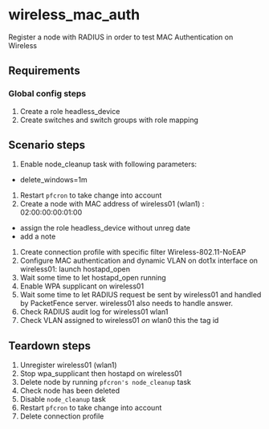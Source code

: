 # wireless_mac_auth

Register a node with RADIUS in order to test MAC Authentication on Wireless

## Requirements

### Global config steps
1. Create a role headless_device
1. Create switches and switch groups with role mapping

## Scenario steps
1. Enable node_cleanup task with following parameters:
- delete_windows=1m
1. Restart `pfcron` to take change into account
1. Create a node with MAC address of wireless01 (wlan1) : 02:00:00:00:01:00
- assign the role headless_device without unreg date
- add a note
1. Create connection profile with specific filter Wireless-802.11-NoEAP
1. Configure MAC authentication and dynamic VLAN on dot1x interface on
   wireless01: launch hostapd_open
1. Wait some time to let hostapd_open running
1. Enable WPA supplicant on wireless01
1. Wait some time to let RADIUS request be sent by wireless01 and handled by
   PacketFence server. wireless01 also needs to handle answer.
1. Check RADIUS audit log for wireless01 wlan1
1. Check VLAN assigned to wireless01 *on* wlan0 this the tag id

## Teardown steps
1. Unregister wireless01 (wlan1)
1. Stop wpa_supplicant then hostapd on wireless01
1. Delete node by running `pfcron's node_cleanup` task
1. Check node has been deleted
1. Disable `node_cleanup` task
1. Restart `pfcron` to take change into account
1. Delete connection profile
